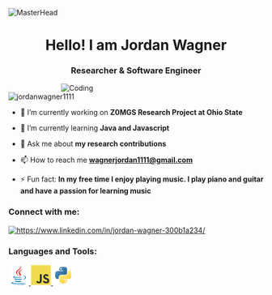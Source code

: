 ![MasterHead](https://t3.ftcdn.net/jpg/02/38/16/94/360_F_238169477_Daonex5XsbOWLdcL0x8IcQ91RCJGubDy.jpg)
<h1 align="center">Hello! I am Jordan Wagner</h1>
<h3 align="center">Researcher & Software Engineer</h3>
<img align="right" alt="Coding" width="400" src="https://camo.githubusercontent.com/5ddf73ad3a205111cf8c686f687fc216c2946a75005718c8da5b837ad9de78c9/68747470733a2f2f7468756d62732e6766796361742e636f6d2f4576696c4e657874446576696c666973682d736d616c6c2e676966">

<p align="left"> <img src="https://komarev.com/ghpvc/?username=jordanwagner1111&label=Profile%20views&color=0e75b6&style=flat" alt="jordanwagner1111" /> </p>

- 🔭 I’m currently working on **Z0MGS Research Project at Ohio State**

- 🌱 I’m currently learning **Java and Javascript**

- 💬 Ask me about **my research contributions**

- 📫 How to reach me **wagnerjordan1111@gmail.com**

- ⚡ Fun fact: **In my free time I enjoy playing music. I play piano and guitar and have a passion for learning music**

<h3 align="left">Connect with me:</h3>
<p align="left">
<a href="https://linkedin.com/in/https://www.linkedin.com/in/jordan-wagner-300b1a234/" target="blank"><img align="center" src="https://raw.githubusercontent.com/rahuldkjain/github-profile-readme-generator/master/src/images/icons/Social/linked-in-alt.svg" alt="https://www.linkedin.com/in/jordan-wagner-300b1a234/" height="30" width="40" /></a>
</p>

<h3 align="left">Languages and Tools:</h3>
<p align="left"> <a href="https://www.java.com" target="_blank" rel="noreferrer"> <img src="https://raw.githubusercontent.com/devicons/devicon/master/icons/java/java-original.svg" alt="java" width="40" height="40"/> </a> <a href="https://developer.mozilla.org/en-US/docs/Web/JavaScript" target="_blank" rel="noreferrer"> <img src="https://raw.githubusercontent.com/devicons/devicon/master/icons/javascript/javascript-original.svg" alt="javascript" width="40" height="40"/> </a> <a href="https://www.python.org" target="_blank" rel="noreferrer"> <img src="https://raw.githubusercontent.com/devicons/devicon/master/icons/python/python-original.svg" alt="python" width="40" height="40"/> </a> </p>
